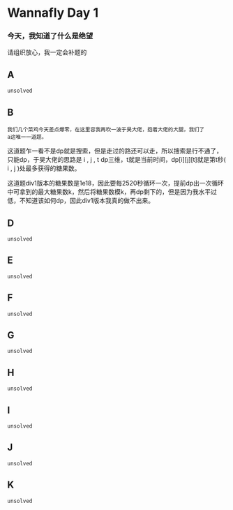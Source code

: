 # Wannafly Day 1

### 今天，我知道了什么是绝望
请组织放心，我一定会补题的
## A

	unsolved

## B
	我们几个菜鸡今天差点爆零，在这里容我再吹一波于昊大佬，抱着大佬的大腿，我们了
	a这唯一一道题。
这道题乍一看不是dp就是搜索，但是走过的路还可以走，所以搜索是行不通了，只能dp，于昊大佬的思路是 i , j , t dp三维，t就是当前时间，dp[i][j][t]就是第t秒( i , j )处最多获得的糖果数。

这道题div1版本的糖果数是1e18，因此要每2520秒循环一次，提前dp出一次循环中可拿到的最大糖果数k，然后将糖果数模k，再dp剩下的，但是因为我水平过低，不知道该如何dp，因此div1版本我真的做不出来。
## D

	unsolved

## E

	unsolved

## F

	unsolved

## G

	unsolved

## H

	unsolved

## I
	unsolved
## J
	unsolved
## K
	unsolved
